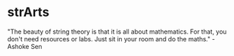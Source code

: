 # strArts
"The beauty of string theory is that it is all about mathematics. For that, you don't need resources or labs. Just sit in your room and do the maths." - Ashoke Sen
